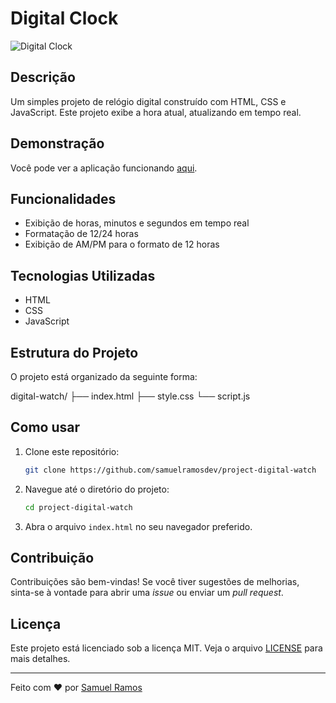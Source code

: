 # Digital Clock

![Digital Clock](https://via.placeholder.com/150) <!-- Substitua pelo link da sua imagem -->

## Descrição

Um simples projeto de relógio digital construído com HTML, CSS e JavaScript. Este projeto exibe a hora atual, atualizando em tempo real.

## Demonstração

Você pode ver a aplicação funcionando [aqui](https://exemplo.com).

## Funcionalidades

- Exibição de horas, minutos e segundos em tempo real
- Formatação de 12/24 horas
- Exibição de AM/PM para o formato de 12 horas

## Tecnologias Utilizadas

- HTML
- CSS
- JavaScript

## Estrutura do Projeto

O projeto está organizado da seguinte forma:

digital-watch/
├── index.html
├── style.css
└── script.js

## Como usar

1. Clone este repositório:
    ```sh
    git clone https://github.com/samuelramosdev/project-digital-watch
    ```

2. Navegue até o diretório do projeto:
    ```sh
    cd project-digital-watch
    ```

3. Abra o arquivo `index.html` no seu navegador preferido.

## Contribuição

Contribuições são bem-vindas! Se você tiver sugestões de melhorias, sinta-se à vontade para abrir uma _issue_ ou enviar um _pull request_.

## Licença

Este projeto está licenciado sob a licença MIT. Veja o arquivo [LICENSE](LICENSE) para mais detalhes.

---

Feito com ❤️ por [Samuel Ramos](https://github.com/samuelramosdev)
